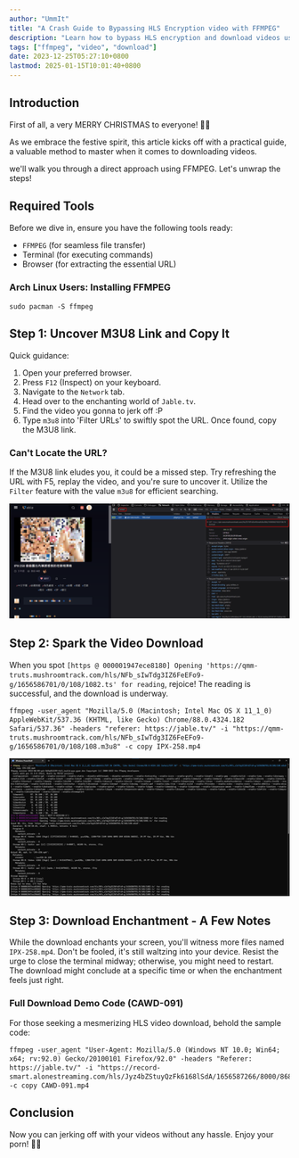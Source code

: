```yaml
---
author: "UmmIt"
title: "A Crash Guide to Bypassing HLS Encryption video with FFMPEG"
description: "Learn how to bypass HLS encryption and download videos using FFMPEG directly from the browser."
tags: ["ffmpeg", "video", "download"]
date: 2023-12-25T05:27:10+0800
lastmod: 2025-01-15T10:01:40+0800
---
```


## Introduction

First of all, a very MERRY CHRISTMAS to everyone! 🎄🎁

As we embrace the festive spirit, this article kicks off with a practical guide, a valuable method to master when it comes to downloading videos.

we'll walk you through a direct approach using FFMPEG. Let's unwrap the steps!

## Required Tools

Before we dive in, ensure you have the following tools ready:

- `FFMPEG` (for seamless file transfer)
- Terminal (for executing commands)
- Browser (for extracting the essential URL)

### Arch Linux Users: Installing FFMPEG

```shell
sudo pacman -S ffmpeg
```

## Step 1: Uncover M3U8 Link and Copy It

Quick guidance:

1. Open your preferred browser.
2. Press `F12` (Inspect) on your keyboard.
3. Navigate to the `Network` tab.
4. Head over to the enchanting world of `Jable.tv`.
5. Find the video you gonna to jerk off :P
6. Type `m3u8` into 'Filter URLs' to swiftly spot the URL. Once found, copy the M3U8 link.

### Can't Locate the URL?

If the M3U8 link eludes you, it could be a missed step. Try refreshing the URL with F5, replay the video, and you're sure to uncover it. Utilize the `Filter` feature with the value `m3u8` for efficient searching.

![find](./1.gif)

## Step 2: Spark the Video Download

When you spot `[https @ 000001947ece8180] Opening 'https://qmm-truts.mushroomtrack.com/hls/NFb_sIwTdg3IZ6FeEFo9-g/1656586701/0/108/1082.ts' for reading`, rejoice! The reading is successful, and the download is underway.

```shell
ffmpeg -user_agent "Mozilla/5.0 (Macintosh; Intel Mac OS X 11_1_0) AppleWebKit/537.36 (KHTML, like Gecko) Chrome/88.0.4324.182 Safari/537.36" -headers "referer: https://jable.tv/" -i "https://qmm-truts.mushroomtrack.com/hls/NFb_sIwTdg3IZ6FeEFo9-g/1656586701/0/108/108.m3u8" -c copy IPX-258.mp4
```

![find](./downloaded.png)

## Step 3: Download Enchantment - A Few Notes

While the download enchants your screen, you'll witness more files named `IPX-258.mp4`. Don't be fooled, it's still waltzing into your device. Resist the urge to close the terminal midway; otherwise, you might need to restart. The download might conclude at a specific time or when the enchantment feels just right.

### Full Download Demo Code (CAWD-091)

For those seeking a mesmerizing HLS video download, behold the sample code:

```shell
ffmpeg -user_agent "User-Agent: Mozilla/5.0 (Windows NT 10.0; Win64; x64; rv:92.0) Gecko/20100101 Firefox/92.0" -headers "Referer: https://jable.tv/" -i "https://record-smart.alonestreaming.com/hls/Jyz4bZStuyQzFk6168lSdA/1656587266/8000/8688/8688.m3u8" -c copy CAWD-091.mp4
```

## Conclusion

Now you can jerking off with your videos without any hassle. Enjoy your porn! 🍆💦
